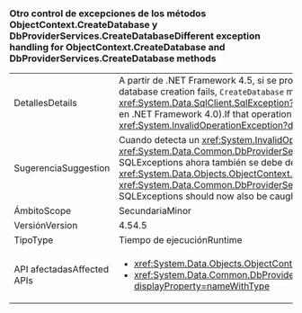 ### <a name="different-exception-handling-for-objectcontextcreatedatabase-and-dbproviderservicescreatedatabase-methods"></a><span data-ttu-id="7c5e5-101">Otro control de excepciones de los métodos ObjectContext.CreateDatabase y DbProviderServices.CreateDatabase</span><span class="sxs-lookup"><span data-stu-id="7c5e5-101">Different exception handling for ObjectContext.CreateDatabase and DbProviderServices.CreateDatabase methods</span></span>

|   |   |
|---|---|
|<span data-ttu-id="7c5e5-102">Detalles</span><span class="sxs-lookup"><span data-stu-id="7c5e5-102">Details</span></span>|<span data-ttu-id="7c5e5-103">A partir de .NET Framework 4.5, si se produce un error de creación de base de datos, los métodos <code>CreateDatabase</code> tratarán de eliminar la base de datos vacía.</span><span class="sxs-lookup"><span data-stu-id="7c5e5-103">Beginning in .NET 4.5, if database creation fails, <code>CreateDatabase</code> methods will attempt to drop the empty database.</span></span> <span data-ttu-id="7c5e5-104">Si la operación se realiza correctamente, se propagará el elemento <xref:System.Data.SqlClient.SqlException?displayProperty=name> original (en lugar del elemento <xref:System.InvalidOperationException?displayProperty=name>, que ya se iniciaba siempre en .NET Framework 4.0).</span><span class="sxs-lookup"><span data-stu-id="7c5e5-104">If that operation succeeds, the original <xref:System.Data.SqlClient.SqlException?displayProperty=name> will be propagated (instead of the <xref:System.InvalidOperationException?displayProperty=name> that was always thrown in .NET 4.0)</span></span>|
|<span data-ttu-id="7c5e5-105">Sugerencia</span><span class="sxs-lookup"><span data-stu-id="7c5e5-105">Suggestion</span></span>|<span data-ttu-id="7c5e5-106">Cuando detecta un <xref:System.InvalidOperationException?displayProperty=name> al ejecutar <xref:System.Data.Objects.ObjectContext.CreateDatabase> o <xref:System.Data.Common.DbProviderServices.CreateDatabase(System.Data.Common.DbConnection,System.Nullable{System.Int32},System.Data.Metadata.Edm.StoreItemCollection)>, SQLExceptions ahora también se debe detectar.</span><span class="sxs-lookup"><span data-stu-id="7c5e5-106">When catching an <xref:System.InvalidOperationException?displayProperty=name> while executing <xref:System.Data.Objects.ObjectContext.CreateDatabase> or <xref:System.Data.Common.DbProviderServices.CreateDatabase(System.Data.Common.DbConnection,System.Nullable{System.Int32},System.Data.Metadata.Edm.StoreItemCollection)>, SQLExceptions should now also be caught.</span></span>|
|<span data-ttu-id="7c5e5-107">Ámbito</span><span class="sxs-lookup"><span data-stu-id="7c5e5-107">Scope</span></span>|<span data-ttu-id="7c5e5-108">Secundaria</span><span class="sxs-lookup"><span data-stu-id="7c5e5-108">Minor</span></span>|
|<span data-ttu-id="7c5e5-109">Versión</span><span class="sxs-lookup"><span data-stu-id="7c5e5-109">Version</span></span>|<span data-ttu-id="7c5e5-110">4.5</span><span class="sxs-lookup"><span data-stu-id="7c5e5-110">4.5</span></span>|
|<span data-ttu-id="7c5e5-111">Tipo</span><span class="sxs-lookup"><span data-stu-id="7c5e5-111">Type</span></span>|<span data-ttu-id="7c5e5-112">Tiempo de ejecución</span><span class="sxs-lookup"><span data-stu-id="7c5e5-112">Runtime</span></span>|
|<span data-ttu-id="7c5e5-113">API afectadas</span><span class="sxs-lookup"><span data-stu-id="7c5e5-113">Affected APIs</span></span>|<ul><li><xref:System.Data.Objects.ObjectContext.CreateDatabase?displayProperty=nameWithType></li><li><xref:System.Data.Common.DbProviderServices.CreateDatabase(System.Data.Common.DbConnection,System.Nullable{System.Int32},System.Data.Metadata.Edm.StoreItemCollection)?displayProperty=nameWithType></li></ul>|

